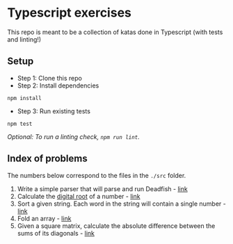 # Typescript exercises

This repo is meant to be a collection of katas done in Typescript (with tests and linting!)

## Setup

- Step 1: Clone this repo
- Step 2: Install dependencies

```
npm install
```

- Step 3: Run existing tests

```
npm test
```

_Optional: To run a linting check, `npm run lint`._

## Index of problems

The numbers below correspond to the files in the `./src` folder.

1. Write a simple parser that will parse and run Deadfish - [link](https://www.codewars.com/kata/51e0007c1f9378fa810002a9/train/typescript)
2. Calculate the [digital root](https://en.wikipedia.org/wiki/Digital_root) of a number - [link](https://www.codewars.com/kata/541c8630095125aba6000c00)
3. Sort a given string. Each word in the string will contain a single number - [link](https://www.codewars.com/kata/55c45be3b2079eccff00010f/train/typescript)
4. Fold an array - [link](https://www.codewars.com/kata/57ea70aa5500adfe8a000110/train/typescript)
5. Given a square matrix, calculate the absolute difference between the sums of its diagonals - [link](https://www.hackerrank.com/challenges/diagonal-difference/problem)

